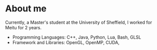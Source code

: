 # About me
Currently, a Master's student at the University of Sheffield, I worked for Meitu for 2 years.
- Programming Languages: C++, Java, Python, Lua, Bash, GLSL
- Framework and Libraries: OpenGL, OpenMP, CUDA,

